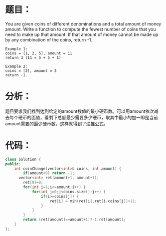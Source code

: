 题目：
==
You are given coins of different denominations and a total amount of money amount. Write a function to compute the fewest number of coins that you need to make up that amount. If that amount of money cannot be made up by any combination of the coins, return -1.
```
Example 1:
coins = [1, 2, 5], amount = 11
return 3 (11 = 5 + 5 + 1)

Example 2:
coins = [2], amount = 3
return -1.
```
分析：
==
题目要求我们找到达到给定的amount数值的最小硬币数。可以用amount依次减去每个硬币的面值，看剩下总额最少需要多少硬币，取其中最小的加一即是当前amount需要的最少硬币数，这样就得到了递推公式。

代码：
==
```C++
class Solution {
public:
    int coinChange(vector<int>& coins, int amount) {
        if(amount<0) return -1;  
      vector<int> ret(amount+1, amount+1);  
        ret[0]=0;  
        for(int i=1;i<=amount;i++) {  
            for(int j=0;j<coins.size();j++) {  
                if(i>=coins[j]) {  
                    ret[i] = min(ret[i],ret[i-coins[j]]+1);  
                }  
            }  
        }  
        return (ret[amount]==amount+1)?-1:ret[amount];  
    }
};
```
